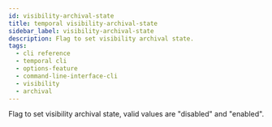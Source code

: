 ```yaml
---
id: visibility-archival-state
title: temporal visibility-archival-state
sidebar_label: visibility-archival-state
description: Flag to set visibility archival state.
tags:
  - cli reference
  - temporal cli
  - options-feature
  - command-line-interface-cli
  - visibility
  - archival
---
```


Flag to set visibility archival state, valid values are "disabled" and "enabled".

